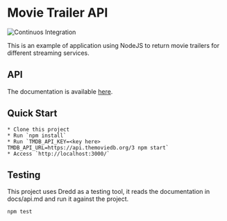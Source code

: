 # Movie Trailer API

![Continuos Integration](https://github.com/LucasMagnum/nodejs-movie-trailer-api/workflows/Node.js%20CI/badge.svg)


This is an example of application using NodeJS to return movie trailers for different streaming services.


## API

The documentation is available [here](./docs/api.md).

## Quick Start
    * Clone this project
    * Run `npm install`
    * Run `TMDB_API_KEY=<key here> TMDB_API_URL=https://api.themoviedb.org/3 npm start`
    * Access `http://localhost:3000/`

## Testing

This project uses Dredd as a testing tool, it reads the documentation in docs/api.md and run it against the project.

    npm test